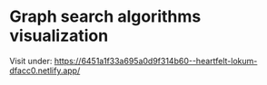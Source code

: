 # Graph search algorithms visualization
Visit under: https://6451a1f33a695a0d9f314b60--heartfelt-lokum-dfacc0.netlify.app/
